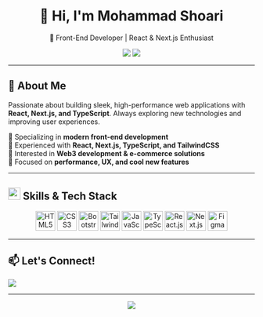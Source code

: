 <h1 align="center">👋 Hi, I'm Mohammad Shoari </h1>

<p align="center">
  🚀 Front-End Developer | React & Next.js Enthusiast  
</p>

<p align="center">
  <a href="https://shoari.vercel.app/"><img src="https://img.shields.io/badge/Portfolio-%23000000.svg?style=for-the-badge&logo=vercel&logoColor=white"></a>
  <a href="mailto:dRealMmd@gmail.com"><img src="https://img.shields.io/badge/Gmail-%23D14836.svg?style=for-the-badge&logo=gmail&logoColor=white"></a>
</p>

---

## 🚀 About Me  
Passionate about building sleek, high-performance web applications with **React, Next.js, and TypeScript**. Always exploring new technologies and improving user experiences.  

🔹 Specializing in **modern front-end development**  
🔹 Experienced with **React, Next.js, TypeScript, and TailwindCSS**  
🔹 Interested in **Web3 development & e-commerce solutions**  
🔹 Focused on **performance, UX, and cool new features**  

---

## <img src="https://media2.giphy.com/media/QssGEmpkyEOhBCb7e1/giphy.gif?cid=ecf05e47a0n3gi1bfqntqmob8g9aid1oyj2wr3ds3mg700bl&rid=giphy.gif" width ="25"><b> Skills & Tech Stack</b>

<p align="center">
  <img src="https://cdn.jsdelivr.net/gh/devicons/devicon/icons/html5/html5-original.svg" height="40" alt="HTML5" />
  <img src="https://cdn.jsdelivr.net/gh/devicons/devicon/icons/css3/css3-original.svg" height="40" alt="CSS3" />
  <img src="https://cdn.jsdelivr.net/gh/devicons/devicon/icons/bootstrap/bootstrap-original.svg" height="40" alt="Bootstrap" />
  <img src="https://cdn.jsdelivr.net/gh/devicons/devicon/icons/tailwindcss/tailwindcss-original.svg" height="40" alt="TailwindCSS" />
  <img src="https://cdn.jsdelivr.net/gh/devicons/devicon/icons/javascript/javascript-original.svg" height="40" alt="JavaScript" />
  <img src="https://cdn.jsdelivr.net/gh/devicons/devicon/icons/typescript/typescript-original.svg" height="40" alt="TypeScript" />
  <img src="https://cdn.jsdelivr.net/gh/devicons/devicon/icons/react/react-original.svg" height="40" alt="React.js" />
  <img src="https://cdn.jsdelivr.net/gh/devicons/devicon/icons/nextjs/nextjs-original.svg" height="40" alt="Next.js" />
  <img src="https://cdn.jsdelivr.net/gh/devicons/devicon/icons/figma/figma-original.svg" height="40" alt="Figma" />
</p>

---

## 📫 Let's Connect!  
<a href="mailto:work.shoari@gmail.com"><img src="https://img.shields.io/badge/Gmail-work.shoari-%23EA4335.svg?style=for-the-badge&logo=gmail&logoColor=white"></a>

---

<p align="center">
  <img src="https://profile-counter.glitch.me/devSerays/count.svg?" />
</p>

